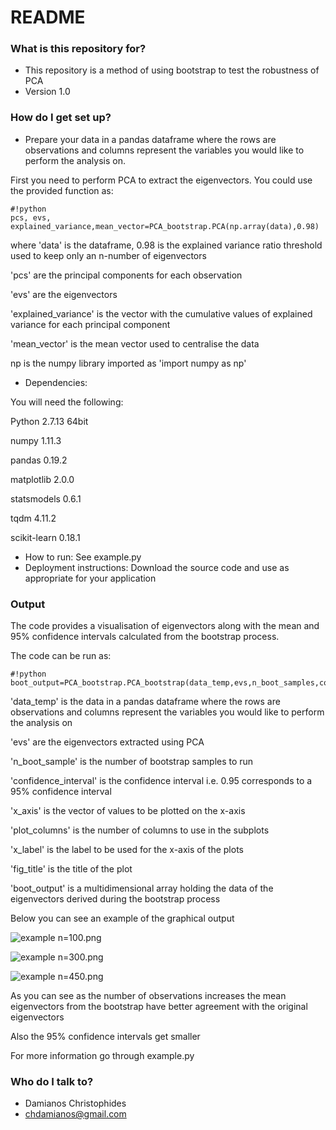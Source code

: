 # README #

### What is this repository for? ###

* This repository is a method of using bootstrap to test the robustness of PCA
* Version 1.0

### How do I get set up? ###
* Prepare your data in a pandas dataframe where the rows are observations and columns represent the variables you would like to perform the analysis on.

First you need to perform PCA to extract the eigenvectors. 
You could use the provided function as:

```
#!python
pcs, evs, explained_variance,mean_vector=PCA_bootstrap.PCA(np.array(data),0.98)
```

where 'data' is the dataframe, 
0.98 is the explained variance ratio threshold used to keep only an n-number of eigenvectors

'pcs' are the principal components for each observation

'evs' are the eigenvectors

'explained_variance' is the vector with the cumulative values of explained variance for each principal component

'mean_vector' is the mean vector used to centralise the data

np is the numpy library imported as 'import numpy as np'

* Dependencies:

You will need the following:

Python 2.7.13 64bit

numpy 1.11.3

pandas 0.19.2

matplotlib 2.0.0

statsmodels 0.6.1
 
tqdm 4.11.2

scikit-learn 0.18.1

* How to run:
See example.py 
* Deployment instructions:
Download the source code and use as appropriate for your application

### Output ###
The code provides a visualisation of eigenvectors along with the mean and 95% confidence intervals calculated from the bootstrap process.

The code can be run as:
```
#!python
boot_output=PCA_bootstrap.PCA_bootstrap(data_temp,evs,n_boot_samples,confidence_interval,x_axis,plot_columns,x_label,fig_title)
```
'data_temp' is the data in a pandas dataframe where the rows are observations and columns represent the variables you would like to perform the analysis on

'evs' are the eigenvectors extracted using PCA

'n_boot_sample' is the number of bootstrap samples to run

'confidence_interval' is the confidence interval i.e. 0.95 corresponds to a 95% confidence interval

'x_axis' is the vector of values to be plotted on the x-axis

'plot_columns' is the number of columns to use in the subplots

'x_label' is the label to be used for the x-axis of the plots

'fig_title' is the title of the plot

'boot_output' is a multidimensional array holding the data of the eigenvectors derived during the bootstrap process

Below you can see an example of the graphical output

![example n=100.png](https://bitbucket.org/repo/5qdo54A/images/2012215361-example%20n=100.png)

![example n=300.png](https://bitbucket.org/repo/5qdo54A/images/3031254283-example%20n=300.png)

![example n=450.png](https://bitbucket.org/repo/5qdo54A/images/1293509323-example%20n=450.png)

As you can see as the number of observations increases the mean eigenvectors from the bootstrap have better agreement with the original eigenvectors

Also the 95% confidence intervals get smaller

For more information go through example.py
### Who do I talk to? ###
* Damianos Christophides
* chdamianos@gmail.com